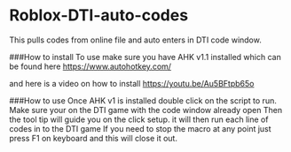 # Roblox-DTI-auto-codes
This pulls codes from online file and auto enters in DTI code window.

###How to install
To use make sure you have AHK v1.1 installed which can be found here
https://www.autohotkey.com/

and here is a video on how to install
https://youtu.be/Au5BFtpb65o

###How to use
Once AHK v1 is installed double click on the script to run. Make sure your on the DTI game with the code window already open
Then the tool tip will guide you on the click setup. it will then run each line of codes in to the DTI game
If you need to stop the macro at any point just press F1 on keyboard and this will close it out.
